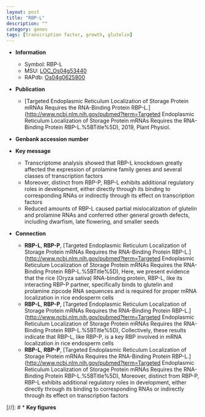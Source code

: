 ```yaml
---
layout: post
title: "RBP-L"
description: ""
category: genes
tags: [transcription factor, growth, glutelin]
---
```


* **Information**  
    + Symbol: RBP-L  
    + MSU: [LOC_Os04g53440](http://rice.uga.edu/cgi-bin/ORF_infopage.cgi?orf=LOC_Os04g53440)  
    + RAPdb: [Os04g0625800](http://rapdb.dna.affrc.go.jp/viewer/gbrowse_details/irgsp1?name=Os04g0625800)  

* **Publication**  
    + [Targeted Endoplasmic Reticulum Localization of Storage Protein mRNAs Requires the RNA-Binding Protein RBP-L.](http://www.ncbi.nlm.nih.gov/pubmed?term=Targeted Endoplasmic Reticulum Localization of Storage Protein mRNAs Requires the RNA-Binding Protein RBP-L.%5BTitle%5D), 2019, Plant Physiol.

* **Genbank accession number**  

* **Key message**  
    + Transcriptome analysis showed that RBP-L knockdown greatly affected the expression of prolamine family genes and several classes of transcription factors
    + Moreover, distinct from RBP-P, RBP-L exhibits additional regulatory roles in development, either directly through its binding to corresponding RNAs or indirectly through its effect on transcription factors
    + Reduced amounts of RBP-L caused partial mislocalization of glutelin and prolamine RNAs and conferred other general growth defects, including dwarfism, late flowering, and smaller seeds

* **Connection**  
    + __RBP-L__, __RBP-P__, [Targeted Endoplasmic Reticulum Localization of Storage Protein mRNAs Requires the RNA-Binding Protein RBP-L.](http://www.ncbi.nlm.nih.gov/pubmed?term=Targeted Endoplasmic Reticulum Localization of Storage Protein mRNAs Requires the RNA-Binding Protein RBP-L.%5BTitle%5D),  Here, we present evidence that the rice (Oryza sativa) RNA-binding protein, RBP-L, like its interacting RBP-P partner, specifically binds to glutelin and prolamine zipcode RNA sequences and is required for proper mRNA localization in rice endosperm cells
    + __RBP-L__, __RBP-P__, [Targeted Endoplasmic Reticulum Localization of Storage Protein mRNAs Requires the RNA-Binding Protein RBP-L.](http://www.ncbi.nlm.nih.gov/pubmed?term=Targeted Endoplasmic Reticulum Localization of Storage Protein mRNAs Requires the RNA-Binding Protein RBP-L.%5BTitle%5D),  Collectively, these results indicate that RBP-L, like RBP-P, is a key RBP involved in mRNA localization in rice endosperm cells
    + __RBP-L__, __RBP-P__, [Targeted Endoplasmic Reticulum Localization of Storage Protein mRNAs Requires the RNA-Binding Protein RBP-L.](http://www.ncbi.nlm.nih.gov/pubmed?term=Targeted Endoplasmic Reticulum Localization of Storage Protein mRNAs Requires the RNA-Binding Protein RBP-L.%5BTitle%5D),  Moreover, distinct from RBP-P, RBP-L exhibits additional regulatory roles in development, either directly through its binding to corresponding RNAs or indirectly through its effect on transcription factors

[//]: # * **Key figures**  


